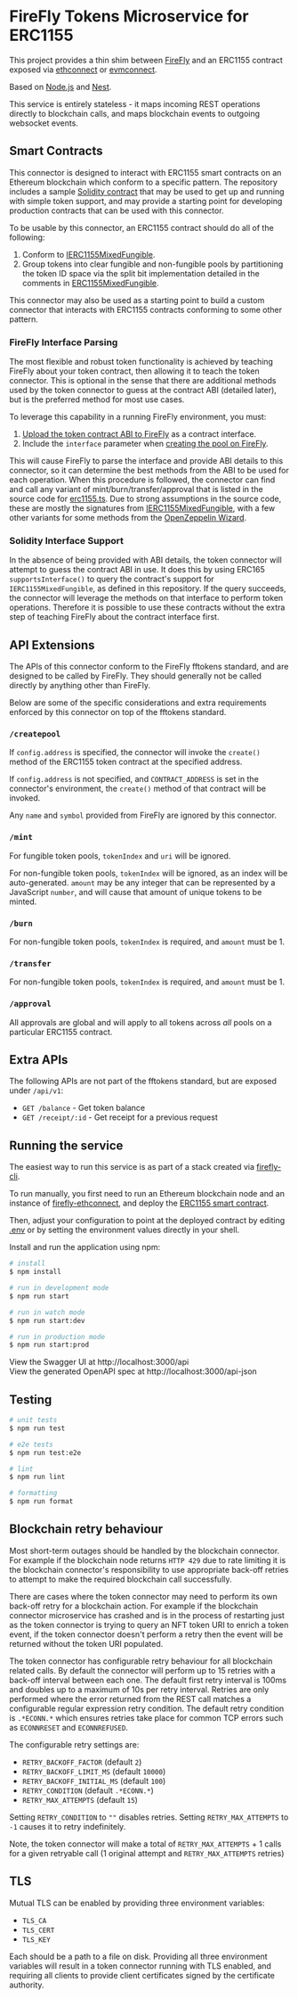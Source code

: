 # FireFly Tokens Microservice for ERC1155

This project provides a thin shim between [FireFly](https://github.com/hyperledger/firefly)
and an ERC1155 contract exposed via [ethconnect](https://github.com/hyperledger/firefly-ethconnect)
or [evmconnect](https://github.com/hyperledger/firefly-evmconnect).

Based on [Node.js](http://nodejs.org) and [Nest](http://nestjs.com).

This service is entirely stateless - it maps incoming REST operations directly to blockchain
calls, and maps blockchain events to outgoing websocket events.

## Smart Contracts

This connector is designed to interact with ERC1155 smart contracts on an Ethereum
blockchain which conform to a specific pattern. The repository includes a sample
[Solidity contract](samples/solidity/) that may be used to get up and running with
simple token support, and may provide a starting point for developing
production contracts that can be used with this connector.

To be usable by this connector, an ERC1155 contract should do all of the following:

1. Conform to [IERC1155MixedFungible](samples/solidity/contracts/IERC1155MixedFungible.sol).
2. Group tokens into clear fungible and non-fungible pools by partitioning the token ID space via the split bit implementation detailed in the comments in [ERC1155MixedFungible](samples/solidity/contracts/ERC1155MixedFungible.sol).

This connector may also be used as a starting point to build a custom connector
that interacts with ERC1155 contracts conforming to some other pattern.

### FireFly Interface Parsing

The most flexible and robust token functionality is achieved by teaching FireFly about your token
contract, then allowing it to teach the token connector. This is optional in the sense that there
are additional methods used by the token connector to guess at the contract ABI (detailed later),
but is the preferred method for most use cases.

To leverage this capability in a running FireFly environment, you must:

1. [Upload the token contract ABI to FireFly](https://hyperledger.github.io/firefly/tutorials/custom_contracts/ethereum.html)
   as a contract interface.
2. Include the `interface` parameter when [creating the pool on FireFly](https://hyperledger.github.io/firefly/tutorials/tokens).

This will cause FireFly to parse the interface and provide ABI details
to this connector, so it can determine the best methods from the ABI to be used for each operation.
When this procedure is followed, the connector can find and call any variant of mint/burn/transfer/approval
that is listed in the source code for [erc1155.ts](src/tokens/erc1155.ts).
Due to strong assumptions in the source code, these are mostly the signatures from
[IERC1155MixedFungible](samples/solidity/contracts/IERC1155MixedFungible.sol), with a few other
variants for some methods from the [OpenZeppelin Wizard](https://wizard.openzeppelin.com).

### Solidity Interface Support

In the absence of being provided with ABI details, the token connector will attempt to guess the contract
ABI in use. It does this by using ERC165 `supportsInterface()` to query the contract's support for
`IERC1155MixedFungible`, as defined in this repository. If the query succeeds, the connector will leverage
the methods on that interface to perform token operations. Therefore it is possible to use these
contracts without the extra step of teaching FireFly about the contract interface first.

## API Extensions

The APIs of this connector conform to the FireFly fftokens standard, and are designed to be called by
FireFly. They should generally not be called directly by anything other than FireFly.

Below are some of the specific considerations and extra requirements enforced by this connector on
top of the fftokens standard.

### `/createpool`

If `config.address` is specified, the connector will invoke the `create()` method of the ERC1155 token
contract at the specified address.

If `config.address` is not specified, and `CONTRACT_ADDRESS` is set in the connector's
environment, the `create()` method of that contract will be invoked.

Any `name` and `symbol` provided from FireFly are ignored by this connector.

### `/mint`

For fungible token pools, `tokenIndex` and `uri` will be ignored.

For non-fungible token pools, `tokenIndex` will be ignored, as an index will be auto-generated.
`amount` may be any integer that can be represented by a JavaScript `number`, and will cause that
amount of unique tokens to be minted.

### `/burn`

For non-fungible token pools, `tokenIndex` is required, and `amount` must be 1.

### `/transfer`

For non-fungible token pools, `tokenIndex` is required, and `amount` must be 1.

### `/approval`

All approvals are global and will apply to all tokens across _all_ pools on a particular ERC1155 contract.

## Extra APIs

The following APIs are not part of the fftokens standard, but are exposed under `/api/v1`:

- `GET /balance` - Get token balance
- `GET /receipt/:id` - Get receipt for a previous request

## Running the service

The easiest way to run this service is as part of a stack created via
[firefly-cli](https://github.com/hyperledger/firefly-cli).

To run manually, you first need to run an Ethereum blockchain node and an instance of
[firefly-ethconnect](https://github.com/hyperledger/firefly-ethconnect), and deploy the
[ERC1155 smart contract](solidity/contracts/ERC1155MixedFungible.sol).

Then, adjust your configuration to point at the deployed contract by editing [.env](.env)
or by setting the environment values directly in your shell.

Install and run the application using npm:

```bash
# install
$ npm install

# run in development mode
$ npm run start

# run in watch mode
$ npm run start:dev

# run in production mode
$ npm run start:prod
```

View the Swagger UI at http://localhost:3000/api<br />
View the generated OpenAPI spec at http://localhost:3000/api-json

## Testing

```bash
# unit tests
$ npm run test

# e2e tests
$ npm run test:e2e

# lint
$ npm run lint

# formatting
$ npm run format
```

## Blockchain retry behaviour

Most short-term outages should be handled by the blockchain connector. For example if the blockchain node returns `HTTP 429` due to rate limiting
it is the blockchain connector's responsibility to use appropriate back-off retries to attempt to make the required blockchain call successfully.

There are cases where the token connector may need to perform its own back-off retry for a blockchain action. For example if the blockchain connector
microservice has crashed and is in the process of restarting just as the token connector is trying to query an NFT token URI to enrich a token event, if
the token connector doesn't perform a retry then the event will be returned without the token URI populated.

The token connector has configurable retry behaviour for all blockchain related calls. By default the connector will perform up to 15 retries with a back-off
interval between each one. The default first retry interval is 100ms and doubles up to a maximum of 10s per retry interval. Retries are only performed where
the error returned from the REST call matches a configurable regular expression retry condition. The default retry condition is `.*ECONN.*` which ensures
retries take place for common TCP errors such as `ECONNRESET` and `ECONNREFUSED`.

The configurable retry settings are:

- `RETRY_BACKOFF_FACTOR` (default `2`)
- `RETRY_BACKOFF_LIMIT_MS` (default `10000`)
- `RETRY_BACKOFF_INITIAL_MS` (default `100`)
- `RETRY_CONDITION` (default `.*ECONN.*`)
- `RETRY_MAX_ATTEMPTS` (default `15`)

Setting `RETRY_CONDITION` to `""` disables retries. Setting `RETRY_MAX_ATTEMPTS` to `-1` causes it to retry indefinitely.

Note, the token connector will make a total of `RETRY_MAX_ATTEMPTS` + 1 calls for a given retryable call (1 original attempt and `RETRY_MAX_ATTEMPTS` retries)

## TLS

Mutual TLS can be enabled by providing three environment variables:

- `TLS_CA`
- `TLS_CERT`
- `TLS_KEY`

Each should be a path to a file on disk. Providing all three environment variables will result in a token connector running with TLS enabled, and requiring all clients to provide client certificates signed by the certificate authority.
